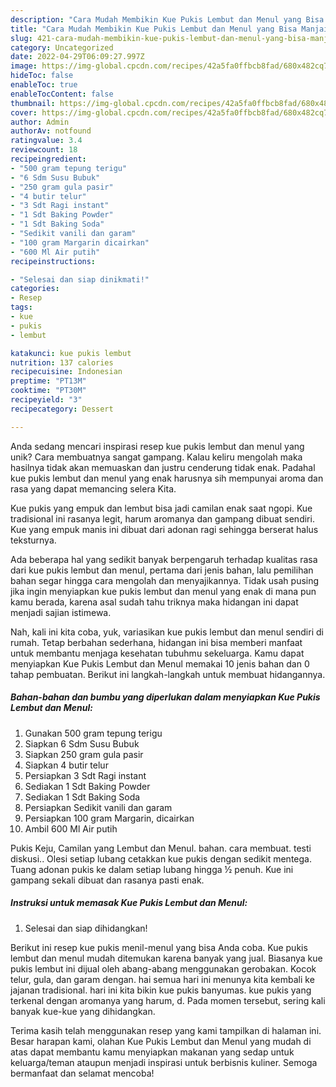 ```yaml
---
description: "Cara Mudah Membikin Kue Pukis Lembut dan Menul yang Bisa Manjain Lidah"
title: "Cara Mudah Membikin Kue Pukis Lembut dan Menul yang Bisa Manjain Lidah"
slug: 421-cara-mudah-membikin-kue-pukis-lembut-dan-menul-yang-bisa-manjain-lidah
category: Uncategorized
date: 2022-04-29T06:09:27.997Z
image: https://img-global.cpcdn.com/recipes/42a5fa0ffbcb8fad/680x482cq70/kue-pukis-lembut-dan-menul-foto-resep-utama.jpg
hideToc: false
enableToc: true
enableTocContent: false
thumbnail: https://img-global.cpcdn.com/recipes/42a5fa0ffbcb8fad/680x482cq70/kue-pukis-lembut-dan-menul-foto-resep-utama.jpg
cover: https://img-global.cpcdn.com/recipes/42a5fa0ffbcb8fad/680x482cq70/kue-pukis-lembut-dan-menul-foto-resep-utama.jpg
author: Admin
authorAv: notfound
ratingvalue: 3.4
reviewcount: 18
recipeingredient:
- "500 gram tepung terigu"
- "6 Sdm Susu Bubuk"
- "250 gram gula pasir"
- "4 butir telur"
- "3 Sdt Ragi instant"
- "1 Sdt Baking Powder"
- "1 Sdt Baking Soda"
- "Sedikit vanili dan garam"
- "100 gram Margarin dicairkan"
- "600 Ml Air putih"
recipeinstructions:

- "Selesai dan siap dinikmati!"
categories:
- Resep
tags:
- kue
- pukis
- lembut

katakunci: kue pukis lembut 
nutrition: 137 calories
recipecuisine: Indonesian
preptime: "PT13M"
cooktime: "PT30M"
recipeyield: "3"
recipecategory: Dessert

---
```





Anda sedang mencari inspirasi resep kue pukis lembut dan menul yang unik? Cara membuatnya sangat gampang. Kalau keliru mengolah maka hasilnya tidak akan memuaskan dan justru cenderung tidak enak. Padahal kue pukis lembut dan menul yang enak harusnya sih mempunyai aroma dan rasa yang dapat memancing selera Kita.





Kue pukis yang empuk dan lembut bisa jadi camilan enak saat ngopi. Kue tradisional ini rasanya legit, harum aromanya dan gampang dibuat sendiri. Kue yang empuk manis ini dibuat dari adonan ragi sehingga berserat halus teksturnya.

Ada beberapa hal yang sedikit banyak berpengaruh terhadap kualitas rasa dari kue pukis lembut dan menul, pertama dari jenis bahan, lalu pemilihan bahan segar hingga cara mengolah dan menyajikannya. Tidak usah pusing jika ingin menyiapkan kue pukis lembut dan menul yang enak di mana pun kamu berada, karena asal sudah tahu triknya maka hidangan ini dapat menjadi sajian istimewa.






Nah, kali ini kita coba, yuk, variasikan kue pukis lembut dan menul sendiri di rumah. Tetap berbahan sederhana, hidangan ini bisa memberi manfaat untuk membantu menjaga kesehatan tubuhmu sekeluarga. Kamu dapat menyiapkan Kue Pukis Lembut dan Menul memakai 10 jenis bahan dan 0 tahap pembuatan. Berikut ini langkah-langkah untuk membuat hidangannya.

<!--inarticleads1-->

##### Bahan-bahan dan bumbu yang diperlukan dalam menyiapkan Kue Pukis Lembut dan Menul:

1. Gunakan 500 gram tepung terigu
1. Siapkan 6 Sdm Susu Bubuk
1. Siapkan 250 gram gula pasir
1. Siapkan 4 butir telur
1. Persiapkan 3 Sdt Ragi instant
1. Sediakan 1 Sdt Baking Powder
1. Sediakan 1 Sdt Baking Soda
1. Persiapkan Sedikit vanili dan garam
1. Persiapkan 100 gram Margarin, dicairkan
1. Ambil 600 Ml Air putih


Pukis Keju, Camilan yang Lembut dan Menul. bahan. cara membuat. testi diskusi.. Olesi setiap lubang cetakkan kue pukis dengan sedikit mentega. Tuang adonan pukis ke dalam setiap lubang hingga ½ penuh. Kue ini gampang sekali dibuat dan rasanya pasti enak. 

<!--inarticleads2-->

##### Instruksi untuk memasak Kue Pukis Lembut dan Menul:


1. Selesai dan siap dihidangkan!

Berikut ini resep kue pukis menil-menul yang bisa Anda coba. Kue pukis lembut dan menul mudah ditemukan karena banyak yang jual. Biasanya kue pukis lembut ini dijual oleh abang-abang menggunakan gerobakan. Kocok telur, gula, dan garam dengan. hai semua hari ini menunya kita kembali ke jajanan tradisional. hari ini kita bikin kue pukis banyumas. kue pukis yang terkenal dengan aromanya yang harum, d. Pada momen tersebut, sering kali banyak kue-kue yang dihidangkan. 

Terima kasih telah menggunakan resep yang kami tampilkan di halaman ini. Besar harapan kami, olahan Kue Pukis Lembut dan Menul yang mudah di atas dapat membantu kamu menyiapkan makanan yang sedap untuk keluarga/teman ataupun menjadi inspirasi untuk berbisnis kuliner. Semoga bermanfaat dan selamat mencoba!
